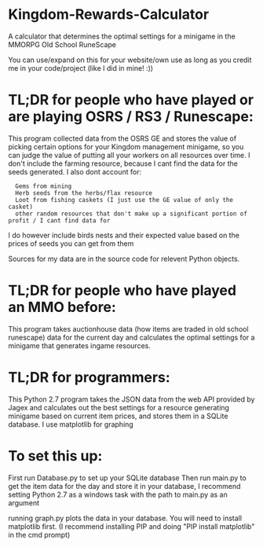 # Kingdom-Rewards-Calculator
A calculator that determines the optimal settings for a minigame in the MMORPG Old School RuneScape

You can use/expand on this for your website/own use as long as you credit me in your code/project (like I did in mine! :)) 

# TL;DR for people who have played or are playing OSRS / RS3 / Runescape:

  This program collected data from the OSRS GE and stores the value of picking certain options for your Kingdom
    management minigame, so you can judge the value of putting all your workers on all resources over time. I don't
    include the farming resource, because I cant find the data for the seeds generated. I also dont account for:
    
      Gems from mining
      Herb seeds from the herbs/flax resource
      Loot from fishing caskets (I just use the GE value of only the casket)
      other random resources that don't make up a significant portion of profit / I cant find data for
      
  I do however include birds nests and their expected value based on the prices of seeds you can get from them
    
  Sources for my data are in the source code for relevent Python objects.
    
# TL;DR for people who have played an MMO before:

  This program takes auctionhouse data (how items are traded in old school runescape) data for the current day and calculates
    the optimal settings for a minigame that generates ingame resources.
    
# TL;DR for programmers:

  This Python 2.7 program takes the JSON data from the web API provided by Jagex and calculates out the best settings for a 
  resource generating minigame based on current item prices, and stores them in a SQLite database. I use matplotlib for graphing

# To set this up:

  First run Database.py to set up your SQLite database
  Then run main.py to get the item data for the day and store it in your database, I recommend setting Python 2.7 as a windows task
    with the path to main.py as an argument
    
  running graph.py plots the data in your database. You will need to install matplotlib first. (I recommend installing PIP
    and doing "PIP install matplotlib" in the cmd prompt) 
  
